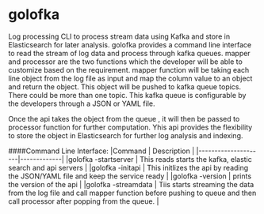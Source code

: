 golofka
=======
Log processing CLI to process stream data using Kafka and store in Elasticsearch for later analysis. golofka provides a command line interface to read the stream of log data and process through kafka queues. mapper and processor are the two functions which the developer will be able to customize based on the requirement. mapper function will be taking each line object from the log file as input and map the column value to an object and return the object. This object will be pushed to kafka queue topics. There could be more than one topic. This kafka queue is configurable by the developers through a JSON or YAML file. 

Once the api takes the object from the queue , it will then be passed to processor function for further computation. Yhis api provides the flexibility to store the object in Elasticsearch for further log analysis and indexing.

####Command Line Interface:
|Command 			  | Description |
|---------------------|-------------|
|golofka -startserver        |	This reads starts the kafka, elastic search and api servers	|
|golofka -initapi            |	This initlizes the api by reading the JSON/YAML file and keep the service ready	|
|golofka -version            |	prints the version of the api	|
|golofka -streamdata         |	Tiis starts streaming the data from the log file and call mapper function before pushing to queue and then call processor after popping from the queue.	|
